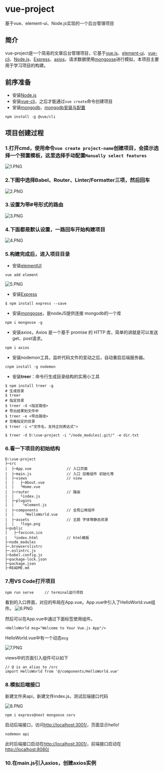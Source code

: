 # vue-project
基于vue、element-ui、Node.js实现的一个后台管理项目
## 简介
vue-project是一个简易的文章后台管理项目，它基于[vue.js](https://github.com/vuejs/vue)、[element-ui](https://github.com/ElemeFE/element)、[vue-cli](https://cli.vuejs.org/zh/)、[Node.js](http://nodejs.org/)、[Express](http://www.expressjs.com.cn/)、[axios](https://github.com/axios/axios)，请求数据使用[mongoose](http://www.mongoosejs.net/)进行模拟，本项目主要用于学习项目的构建。
## 前序准备
- 安装[Node.js](http://nodejs.org/)
- 安装[vue-cli](https://cli.vuejs.org/zh/)，之后才能通过`vue create`命令创建项目
- 安装[mongodb](https://www.mongodb.com/)，[mongodb安装与配置](https://www.cnblogs.com/minily/p/9431609.html)
```
npm install -g @vue/cli
```
## 项目创建过程
### 1.打开cmd，使用命令`vue create project-name`创建项目，会提示选择一个预置模板，这里选择手动配置`Manually select features`
![1.PNG](/read_img/1.PNG)
### 2.下图中选择Babel、Router、Linter/Formatter三项，然后回车
![2.PNG](/read_img/2.PNG)
### 3.设置为带#号形式的路由
![3.PNG](/read_img/3.PNG)
### 4.下面都是默认设置，一路回车开始构建项目
![4.PNG](/read_img/4.PNG)
### 5.构建完成后，进入项目目录
- 安装[elementUI](https://element.eleme.cn/#/zh-CN)
```
vue add element
```
![5.PNG](/read_img/5.PNG)
- 安装[Express](http://www.expressjs.com.cn/)
```
$ npm install express --save
```
- 安装[mongoose](http://www.mongoosejs.net/)，是nodeJS提供连接 mongodb的一个库
```
npm i mongoose -g
```
- 安装axios，Axios 是一个基于 promise 的 HTTP 库，简单的讲就是可以发送get、post请求。
```
npm i axios
```
- 安装nodemon工具，监听代码文件的变动之后，自动重启后端服务器。
```
cnpm install -g nodemon
```
- 安装**treer**：命令行生成目录结构的实用小工具
```
$ npm install treer -g
# 生成目录
$ treer
# 指定目录
$ treer -d <指定路径>
# 导出结果到文件中
$ treer -e <导出路径>
# 忽略指定的目录
$ treer -i <"文件名，支持正则表达式">

$ treer -d D:\vue-project -i "/node_modules|.git/" -e dir.txt
```
### 6.看一下项目的初始结构
```
D:\vue-project
├─src
|  ├─App.vue                // 入口页面
|  ├─main.js                // 入口 加载组件 初始化等
|  ├─views                  // view
|  |   ├─About.vue
|  |   └Home.vue
|  ├─router                 // 路由
|  |   └index.js
|  ├─plugins
|  |    └element.js
|  ├─components             // 全局公用组件
|  |     └HelloWorld.vue
|  ├─assets                 // 主题 字体等静态资源
|  |   └logo.png
├─public
|   ├─favicon.ico
|   └index.html             // html模板
├─node_modules
├─.browserslistrc
├─.eslintrc.js
├─babel.config.js
├─package-lock.json
├─package.json
├─README.md
```
### 7.用VS Code打开项目
```
npm run serve     // terminal运行项目
```
看到的入口界面，对应的布局在App.vue。App.vue中引入了HelloWorld.vue组件。
![6.PNG](/read_img/6.PNG)

然后可以在App.vue中通过下面标签使用组件。
```
<HelloWorld msg="Welcome to Your Vue.js App"/>
```
HelloWorld.vue中有一个动态`msg`

![7.PNG](/read_img/7.PNG)

views中的页面引入组件可以如下
```
// @ is an alias to /src
import HelloWorld from '@/components/HelloWorld.vue'
```

### 8.模拟后端接口
新建文件夹api，新建文件index.js，测试后端接口代码

![8.PNG](/read_img/8.PNG)

```
npm i express@next mongoose cors
```
启动后端接口，访问[http://localhost:3001/](http://localhost:3001/)，页面显示hello!
```
nodemon api
```
此时后端接口启动在[http://localhost:3001/](http://localhost:3001/)，前端接口启动在[http://localhost:8080/](http://localhost:8080/)

### 10.在main.js引入axios，创建axios实例